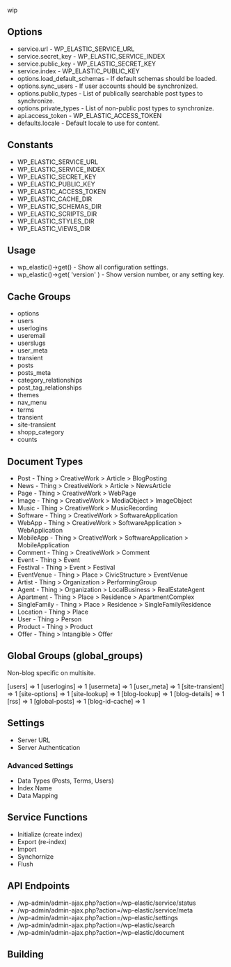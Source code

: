 wip

## Options

* service.url - WP_ELASTIC_SERVICE_URL
* service.secret_key - WP_ELASTIC_SERVICE_INDEX
* service.public_key - WP_ELASTIC_SECRET_KEY
* service.index - WP_ELASTIC_PUBLIC_KEY
* options.load_default_schemas - If default schemas should be loaded.
* options.sync_users  - If user accounts should be synchronized.
* options.public_types - List of publically searchable post types to synchronize.
* options.private_types - List of non-public post types to synchronize.
* api.access_token - WP_ELASTIC_ACCESS_TOKEN
* defaults.locale - Default locale to use for content.

## Constants

* WP_ELASTIC_SERVICE_URL
* WP_ELASTIC_SERVICE_INDEX
* WP_ELASTIC_SECRET_KEY
* WP_ELASTIC_PUBLIC_KEY
* WP_ELASTIC_ACCESS_TOKEN
* WP_ELASTIC_CACHE_DIR
* WP_ELASTIC_SCHEMAS_DIR
* WP_ELASTIC_SCRIPTS_DIR
* WP_ELASTIC_STYLES_DIR
* WP_ELASTIC_VIEWS_DIR

## Usage
* wp_elastic()->get() - Show all configuration settings.
* wp_elastic()->get( 'version' ) - Show version number, or any setting key.

## Cache Groups
* options
* users
* userlogins
* useremail
* userslugs
* user_meta
* transient
* posts
* posts_meta
* category_relationships
* post_tag_relationships
* themes
* nav_menu
* terms
* transient
* site-transient
* shopp_category
* counts

## Document Types
* Post            - Thing > CreativeWork > Article > BlogPosting
* News            - Thing > CreativeWork > Article > NewsArticle
* Page            - Thing > CreativeWork > WebPage
* Image           - Thing > CreativeWork > MediaObject > ImageObject
* Music           - Thing > CreativeWork > MusicRecording
* Software        - Thing > CreativeWork > SoftwareApplication
* WebApp          - Thing > CreativeWork > SoftwareApplication > WebApplication
* MobileApp       - Thing > CreativeWork > SoftwareApplication > MobileApplication
* Comment         - Thing > CreativeWork > Comment
* Event           - Thing > Event
* Festival        - Thing > Event > Festival
* EventVenue      - Thing > Place > CivicStructure > EventVenue
* Artist          - Thing > Organization > PerformingGroup
* Agent           - Thing > Organization > LocalBusiness > RealEstateAgent
* Apartment       - Thing > Place > Residence > ApartmentComplex
* SingleFamily    - Thing > Place > Residence > SingleFamilyResidence
* Location        - Thing > Place
* User            - Thing > Person
* Product         - Thing > Product
* Offer           - Thing > Intangible > Offer

## Global Groups (global_groups)
Non-blog specific on multisite.

[users] => 1
[userlogins] => 1
[usermeta] => 1
[user_meta] => 1
[site-transient] => 1
[site-options] => 1
[site-lookup] => 1
[blog-lookup] => 1
[blog-details] => 1
[rss] => 1
[global-posts] => 1
[blog-id-cache] => 1

## Settings
* Server URL
* Server Authentication

### Advanced Settings
* Data Types (Posts, Terms, Users)
* Index Name
* Data Mapping

## Service Functions
* Initialize (create index)
* Export (re-index)
* Import
* Synchornize
* Flush

## API Endpoints

* /wp-admin/admin-ajax.php?action=/wp-elastic/service/status
* /wp-admin/admin-ajax.php?action=/wp-elastic/service/meta
* /wp-admin/admin-ajax.php?action=/wp-elastic/settings
* /wp-admin/admin-ajax.php?action=/wp-elastic/search
* /wp-admin/admin-ajax.php?action=/wp-elastic/document

## Building
